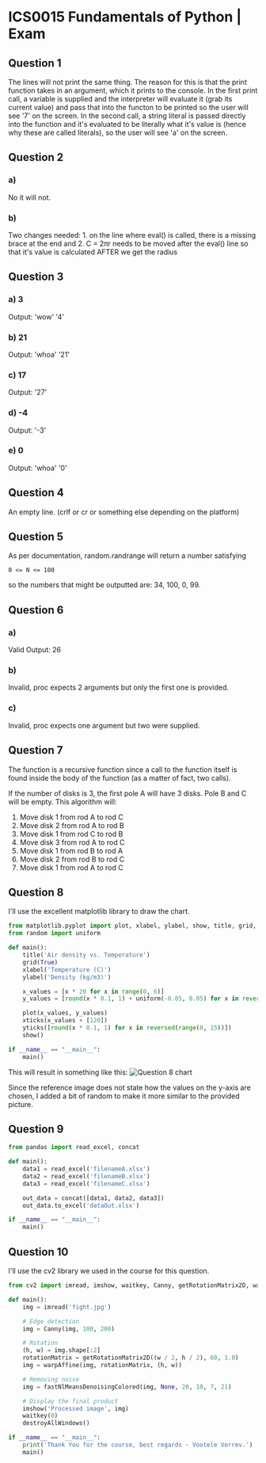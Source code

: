 # ICS0015 Fundamentals of Python | Exam

## Question 1
The lines will not print the same thing. The reason for this is that the print function takes in an argument, which it prints to the console. In the first print call, a variable is supplied and the interpreter will evaluate it (grab its current value) and pass that into the functon to be printed so the user will see '7' on the screen. In the second call, a string literal is passed directly into the function and it's evaluated to be literally what it's value is (hence why these are called literals), so the user will see 'a' on the screen.

## Question 2
### a)
No it will not.

### b)
Two changes needed: 1. on the line where eval() is called, there is a missing brace at the end and 2. C = 2πr needs to be moved after the eval() line so that it's value is calculated AFTER we get the radius

## Question 3
### a) 3
Output:
'wow'
'4'

### b) 21
Output:
'whoa'
'21'

### c) 17
Output:
'27'

### d) -4
Output:
'-3'

### e) 0
Output:
'whoa'
'0'

## Question 4
An empty line. (crlf or cr or something else depending on the platform)

## Question 5
As per documentation, random.randrange will return a number satisfying
```
0 <= N <= 100
```
so the numbers that might be outputted are: 34, 100, 0, 99.

## Question 6
### a)
Valid
Output: 26

### b)
Invalid, proc expects 2 arguments but only the first one is provided.

### c)
Invalid, proc expects one argument but two were supplied.

## Question 7
The function is a recursive function since a call to the function itself is found inside the body of the function (as a matter of fact, two calls).

If the number of disks is 3, the first pole A will have 3 disks. Pole B and C will be empty.
This algorithm will:
1. Move disk 1 from rod A to rod C
2. Move disk 2 from rod A to rod B
3. Move disk 1 from rod C to rod B
4. Move disk 3 from rod A to rod C
5. Move disk 1 from rod B to rod A
6. Move disk 2 from rod B to rod C
7. Move disk 1 from rod A to rod C


## Question 8
I'll use the excellent matplotlib library to draw the chart.
```python
from matplotlib.pyplot import plot, xlabel, ylabel, show, title, grid, xticks, yticks
from random import uniform

def main():
	title('Air density vs. Temperature')
	grid(True)
	xlabel('Temperature (C)')
	ylabel('Density (kg/m3)')

	x_values = [x * 20 for x in range(0, 6)]
	y_values = [round(x * 0.1, 1) + uniform(-0.05, 0.05) for x in reversed(range(8, 14))]

	plot(x_values, y_values)
	xticks(x_values + [120])
	yticks([round(x * 0.1, 1) for x in reversed(range(8, 15))])
	show()

if __name__ == "__main__":
    main()
```
This will result in something like this:
![Question 8 chart](https://verrev.xyz/chart.png "Question 8 chart")

Since the reference image does not state how the values on the y-axis are chosen, I added a bit of random to make it more similar to the provided picture.

## Question 9
```python
from pandas import read_excel, concat

def main():
    data1 = read_excel('filenameA.xlsx')
    data2 = read_excel('filenameB.xlsx')
    data3 = read_excel('filenameC.xlsx')

    out_data = concat([data1, data2, data3])
    out_data.to_excel('dataOut.xlsx')

if __name__ == "__main__":
    main()
```

## Question 10
I'll use the cv2 library we used in the course for this question.

```python
from cv2 import imread, imshow, waitkey, Canny, getRotationMatrix2D, warpAffine, destroyAllWindows, fastNlMeansDenoisingColored

def main():
    img = imread('fight.jpg')

    # Edge detection
    img = Canny(img, 100, 200)

    # Rotation
    (h, w) = img.shape[:2]
    rotationMatrix = getRotationMatrix2D((w / 2, h / 2), 60, 1.0)
    img = warpAffine(img, rotationMatrix, (h, w))

    # Removing noise
    img = fastNlMeansDenoisingColored(img, None, 20, 10, 7, 21)

    # Display the final product
    imshow('Processed image', img)
    waitkey(0)
    destroyAllWindows()

if __name__ == "__main__":
    print('Thank You for the course, best regards - Vootele Verrev.')
    main()
```
